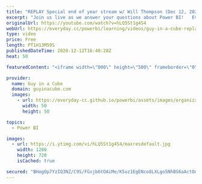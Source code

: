 ```yaml
---
title: "REPLAY Special end of year stream w/ Will Thompson (Dec 12, 2020) *Charity Stream*"
excerpt: "Join us live as we answer your questions about Power BI!   Every time the answer is \"It depends\", Will will donate $25 to charity! You can take part as well by donating through the live stream. Guy in a Cube is supporting the World Central Kitchen to help feed those affected by Hurricane Iota and COVID-19."
originalUrl: https://youtube.com/watch?v=hLQ5St1g4S4
webUrl: https://everyday.cc/powerbi/learning/videos/guy-in-a-cube-replay-special-end-of-year-stream-w-will-thompson-dec-12-2020-charity-stream/
type: video
price: Free
length: PT1H13M59S
publishedDateTime: 2020-12-12T16:40:28Z
heat: 50

featuredContent: "<iframe width=\"800\" height=\"500\" frameborder=\"0\" src=\"https://www.youtube.com/embed/hLQ5St1g4S4\" allow=\"accelerometer; autoplay; encrypted-media; gyroscope; picture-in-picture\" allowfullscreen></iframe>"

provider:
  name: Guy in a Cube
  domain: guyinacube.com
  images:
    - url: https://everyday-cc.github.io/powerbi/assets/images/organizations/guyinacube.com-50x50.jpg
      width: 50
      height: 50

topics:
  - Power BI

images:
  - url: https://i.ytimg.com/vi/hLQ5St1g4S4/maxresdefault.jpg
    width: 1280
    height: 720
    isCached: true

secured: "BHogOp7YzIQ3NZ/C9S/FGvjb6tOAiMe/K5uz1EgENco8LXLgo5NhBS6aActOnwt1xkYB6nDm/414v8/M4etap2+KQGMigzUrU2DBBNhbj0zahitKVfzaJF//Y7UBOA7Ay+QNsHVERIFs1XMo3ZJbm5HhGpG9DD7JMnthqO8b+8CecYpryV+6xZ/eEhTUs/GPG0ZVE7IRSsdbnZZzMDVo38ZO/MdHgbzpbon2RItWsic9ctOQjpfmoZ4D67yXsrD5q7esxEljCJpn4cXvxpkhSxXRYvwU6YZHpEmCgGMO2QScnm79WhQVm4Ye5aVCh3taF/URxsHzsHqUDHvDQA4BE3xvjkIpfSiOjkzhqTCsMV+tRi1rzu/B4QiV9KmIU4rJobEm0QyPjNIKUCqH9DDWSejbHuQ5EoGy23XkcZXFK/M=;9eY9jorQUAHcmhMKV7ZEFw=="
---
```


